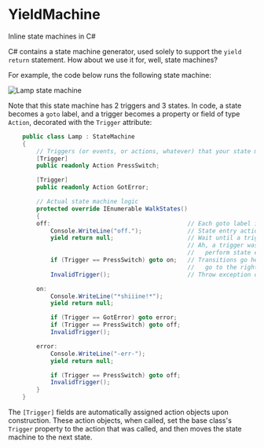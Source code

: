 YieldMachine
============
Inline state machines in C#


C# contains a state machine generator, used solely to support the `yield return` statement. How about we use it for, well, state machines?

For example, the code below runs the following state machine:

![Lamp state machine](https://chart.googleapis.com/chart?chl=+digraph+lamp+%7B%0D%0A+++++off+-%3E+on+%5Blabel%3DPressSwitch%2C+fontsize%3D8%5D%0D%0A+++++on+-%3E+off+%5Blabel%3DPressSwitch%2C+fontsize%3D8%5D%0D%0A+++++on+-%3E+error+%5Blabel%3DGotError%2C+fontsize%3D8%5D%0D%0A+++++error+-%3E+off+%5Blabel%3DPressSwitch%2C+fontsize%3D8%5D%0D%0A+%7D%0D%0A++++++++&cht=gv)

Note that this state machine has 2 triggers and 3 states. In code, a state becomes a `goto` label, and a trigger becomes a property or field of type `Action`, decorated with the `Trigger` attribute:

```C#
    public class Lamp : StateMachine
    {
        // Triggers (or events, or actions, whatever) that your state machine understands.
        [Trigger]
        public readonly Action PressSwitch;

        [Trigger]
        public readonly Action GotError;

        // Actual state machine logic
        protected override IEnumerable WalkStates()
        {
        off:                                       // Each goto label is a state
            Console.WriteLine("off.");             // State entry actions
            yield return null;                     // Wait until a trigger is called
                                                   // Ah, a trigger was called! 
                                                   //   perform state exit actions (none, in this case)
            if (Trigger == PressSwitch) goto on;   // Transitions go here: depending on the trigger that was called,
                                                   //   go to the right state
            InvalidTrigger();                      // Throw exception on invalid trigger

        on:
            Console.WriteLine("*shiiine!*");
            yield return null;

            if (Trigger == GotError) goto error;
            if (Trigger == PressSwitch) goto off;
            InvalidTrigger();

        error:
            Console.WriteLine("-err-");
            yield return null;

            if (Trigger == PressSwitch) goto off;
            InvalidTrigger();
        }
    }
```

The `[Trigger]` fields are automatically assigned action objects upon construction. These action objects, when called, set the base class's `Trigger` property to the action that was called, and then moves the state machine to the next state.